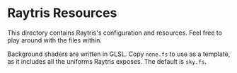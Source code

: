 # Raytris Resources

This directory contains Raytris's configuration and resources. Feel free to
play around with the files within.

Background shaders are written in GLSL. Copy `none.fs` to use as a template, 
as it includes all the uniforms Raytris exposes. The default is `sky.fs`.
